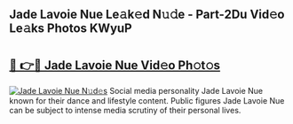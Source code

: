 ## Jade Lavoie Nue Le𝚊k𝚎d N𝚞𝚍e - Part-2Du Vid𝚎o Le𝚊ks Photos KWyuP

# <h2><a href="http://fb9lpd.evod.top/?m=Jade+Lavoie+Nue">🔗 👉🔴 Jade Lavoie Nue Vid𝚎o Ph𝚘t𝚘s</a></h2>

[![Jade Lavoie Nue N𝚞d𝚎s](https://i.imgur.com/8V9OHl7.gif)](http://fb9lpd.evod.top/?m=Jade+Lavoie+Nue)
Social media personality Jade Lavoie Nue known for their dance and lifestyle content. Public figures Jade Lavoie Nue can be subject to intense media scrutiny of their personal lives. 

